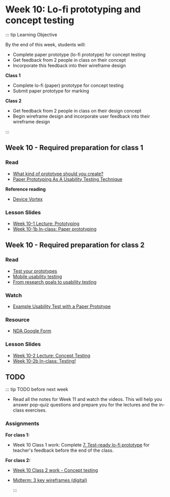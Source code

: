 # Week 10: Lo-fi prototyping and concept testing

::: tip Learning Objective

By the end of this week, students will:

- Complete paper prototype (lo-fi prototype) for concept testing 
- Get feedback from 2 people in class on their concept
- Incorporate this feedback into their wireframe design  

**Class 1**

- Complete lo-fi (paper) prototype for concept testing 
- Submit paper prototype for marking

**Class 2**

- Get feedback from 2 people in class on their design concept
- Begin wireframe design and incorporate user feedback into their wireframe design

:::


## Week 10 - Required preparation for class 1

### Read

- [What kind of prototype should you create?](https://www.interaction-design.org/literature/article/what-kind-of-prototype-should-you-create)
- [Paper Prototyping As A Usability Testing Technique](http://usabilitygeek.com/paper-prototyping-as-a-usability-testing-technique/)

**Reference reading**

- [Device Vortex](https://www.nngroup.com/articles/device-vortex)

### Lesson Slides

- [Week 10-1 Lecture: Prototyping](https://drive.google.com/file/d/1bGu_vtADNQZ_dq0DvkaMbWdWWOK4zRgJ/view?usp=sharing)
- [Week 10-1b In-class: Paper prototyping](https://drive.google.com/file/d/17gKWPAM-nSiWLTY_2ZsfqKK3uWxf5NgP/view?usp=sharing)


## Week 10 - Required preparation for class 2

### Read

- [Test your prototypes](https://www.interaction-design.org/literature/article/test-your-prototypes-how-to-gather-feedback-and-maximise-learning)
- [Mobile usability testing](https://www.interaction-design.org/literature/article/mobile-usability-research-the-important-differences-from-the-desktop)
- [From research goals to usability testing](https://www.nngroup.com/articles/ux-research-goals-to-scenarios/)


### Watch

- [Example Usability Test with a Paper Prototype](https://youtu.be/9wQkLthhHKA)

### Resource

- [NDA Google Form](https://docs.google.com/forms/d/1n3HuVnplNqcCEMLsrF-naGEJvVmObvvVk1axpEjkuew/edit?usp=sharing)


### Lesson Slides

- [Week 10-2 Lecture: Concept Testing](https://drive.google.com/drive/folders/1NIPEEpSmhYMkEWt5WsQyFekJgUcB-2-y)
- [Week 10-2b In-class: Testing!](https://drive.google.com/drive/folders/1NIPEEpSmhYMkEWt5WsQyFekJgUcB-2-y)


## TODO

::: tip TODO before next week

- Read all the notes for Week 11 and watch the videos. This will help you answer pop-quiz questions and prepare you for the lectures and the in-class exercises.

### Assignments

**For class 1:** 
- Week 10 Class 1 work: Complete [7. Test-ready lo-fi prototype](../../assignments/assg7.md) for teacher's feedback before the end of the class. 

**For class 2:** 
- [Week 10 Class 2 work - Concept testing](../../assignments/work-week10-2.md)
- [Midterm: 3 key wireframes (digital)](../../assignments/midterm.md)

  :::